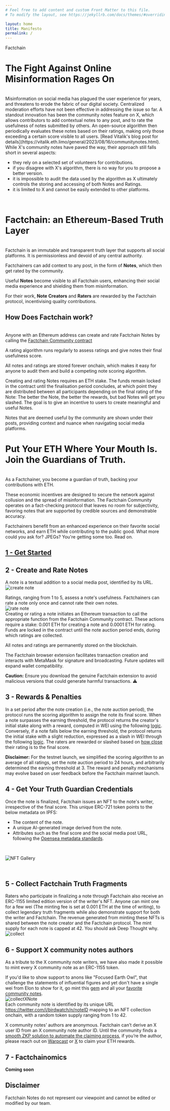 ```yaml
---
# Feel free to add content and custom Front Matter to this file.
# To modify the layout, see https://jekyllrb.com/docs/themes/#overriding-theme-defaults

layout: home
title: Manifesto
permalink: /
---
```


<span id="factchain-title">Factchain</span>

# **The Fight Against Online Misinformation Rages On**
<br>
Misinformation on social media has plagued the user experience for years, and threatens to erode the fabric of our digital society. Centralized moderation efforts have not been effective in addressing the issue so far. A standout innovation has been the community notes feature on X, which allows contributors to add contextual notes to any post, and to rate the usefulness of notes submitted by others. An open-source algorithm then periodically evaluates these notes based on their ratings, making only those exceeding a certain score visible to all users. [Read Vitalik's blog post for details](https://vitalik.eth.limo/general/2023/08/16/communitynotes.html).
While X's community notes have paved the way, their approach still falls short in several aspects:
<ul class='container' style='display list-item;'>
<li>
they rely on a selected set of volunteers for contributions.
</li>
<li>
if you disagree with X's algorithm, there is no way for you to propose a better version.
</li>
<li>
it is impossible to audit the data used by the algorithm as X ultimately controls the storing and accessing of both Notes and Ratings.
</li>
<li>
it is limited to X and cannot be easily extended to other platforms.
</li>
</ul>
<br>

# **Factchain: an Ethereum-Based Truth Layer** 
<br>
Factchain is an immutable and transparent truth layer that supports all social platforms. It is permissionless and devoid of any central authority. 

Factchainers can add context to any post, in the form of **Notes**,  which then get rated by the community.

Useful **Notes** become visible to all Factchain users, enhancing their social media experience and shielding them from misinformation.

For their work, **Note** **Creators** and **Raters** are rewarded by the Factchain protocol, incentivising quality contributions.

## **How Does Factchain work?**
<br>
Anyone with an Ethereum address can create and rate Factchain Notes by calling the 
<a href="https://sepolia.etherscan.io/address/0x3b5946b3bd79c2b211e49c3149872f1d66223ae7">Factchain Community contract</a>


A rating algorithm runs regularly to assess ratings and give notes their final usefulness score.

All notes and ratings are stored forever onchain, which makes it easy for anyone to audit them and build a competing note scoring algorithm.

Creating and rating Notes requires an ETH stake. The funds remain locked in the contract until the finalisation period concludes, at which point they are distributed between all participants depending on the final rating of the Note: The better the Note, the better the rewards, but bad Notes will get you slashed. The goal is to give an incentive to users to create meaningful and useful Notes.

Notes that are deemed useful by the community are shown under their posts, providing context and nuance when navigating social media platforms.

# **Put Your ETH Where Your Mouth Is. Join the Guardians of Truth.**
<br>
As a Factchainer, you become a guardian of truth, backing your contributions with ETH. 

These economic incentives are designed to secure the network against collusion and the spread of misinformation. The Factchain Community operates on a fact-checking protocol that leaves no room for subjectivity, favoring notes that are supported by credible sources and demonstrable accuracy.

Factchainers benefit from an enhanced experience on their favorite social networks, and earn ETH while contributing to the public good. What more could you ask for? JPEGs? You're getting some too. Read on.

## [**1 - Get Started**](getting-started.md)


## **2 - Create and Rate Notes**
A note is a textual addition to a social media post, identified by its URL.
<br>
![create note](assets/createNote.gif)
<br>

Ratings, ranging from 1 to 5, assess a note's usefulness. Factchainers can rate a note only once and cannot rate their own notes.
<br>
![rate note](assets/rateNote.gif)
<br>
Creating or rating a note initiates an Ethereum transaction to call the appropriate function from the Factchain Community contract. These actions require a stake: 0.001 ETH for creating a note and 0.0001 ETH for rating. Funds are locked in the contract until the note auction period ends, during which ratings are collected.

All notes and ratings are permanently stored on the blockchain.

The Factchain browser extension facilitates transaction creation and interacts with MetaMask for signature and broadcasting. Future updates will expand wallet compatibility.


**Caution:** Ensure you download the genuine Factchain extension to avoid malicious versions that could generate harmful transactions. ⚠️

## **3 - Rewards & Penalties**
In a set period after the note creation (i.e., the note auction period), the protocol runs the scoring algorithm to assign the note its final score. When a note surpasses the earning threshold, the protocol returns the creator's initial stake along with a reward, computed in WEI using the following [logic](https://github.com/factchain/factchain-community/blob/c82cf3b11a58eb3bb80dc9ee21ec4b88076120c3/fc-community-contracts/src/FactchainCommunity.sol#L173-L181). Conversely, if a note falls below the earning threshold, the protocol returns the initial stake with a slight reduction, expressed as a slash in WEI through the following [logic](https://github.com/factchain/factchain-community/blob/c82cf3b11a58eb3bb80dc9ee21ec4b88076120c3/fc-community-contracts/src/FactchainCommunity.sol#L156-L172). The raters are rewarded or slashed based on [how close](https://github.com/factchain/factchain-community/blob/c82cf3b11a58eb3bb80dc9ee21ec4b88076120c3/fc-community-contracts/src/FactchainCommunity.sol#L189) their rating is to the final score.

**Disclaimer:** For the testnet launch, we simplified the scoring algorithm to an average of all ratings, set the note auction period to 24 hours, and arbitrarily determined the earning threshold at 3. The reward and penalty mechanisms may evolve based on user feedback before the Factchain mainnet launch.

## **4 - Get Your Truth Guardian Credentials**
Once the note is finalized, Factchain issues an NFT to the note's writer, irrespective of the final score. This unique ERC-721 token points to the below metadata on IPFS:

<ul class='container' style='display list-item;'>
<li>
The content of the note.
</li>
<li>
A unique AI-generated image derived from the note.
</li>
<li>
Attributes such as the final score and the social media post URL, following the <a href="https://docs.opensea.io/docs/metadata-standards">Opensea metadata standards</a>.
</li>
</ul>

<br>

![NFT Gallery](assets/nft721gallery.png)

<br>

## **5 - Collect Factchain Truth Fragments**
Raters who participate in finalizing a note through Factchain also receive an ERC-1155 limited edition version of the writer's NFT. Anyone can mint one for a few wei (The minting fee is set at 0.001 ETH at the time of writing), to collect legendary truth fragments while also demonstrate support for both the writer and Factchain. The revenue generated from minting these NFTs is shared between the note creator and the Factchain protocol. The mint supply for each note is capped at 42. You should ask Deep Thought why.
<br>
![collect](assets/collectFactchainNote.gif)
<br>


## **6 - Support X community notes authors**
As a tribute to the X community note writers, we have also made it possible to mint every X community note as an ERC-1155 token.

If you'd like to show support to anons like "Focused Earth Owl", that challenge the statements of influential figures and yet don't have a single wei from Elon to show for it, go mint this [gem](https://twitter.com/i/birdwatch/n/1730273287358263482) and all your [favorite community notes](https://twitter.com/HelpfulNotes).
<br>
![collectXNote](assets/collectXNote.gif)
<br>
Each community note is identified by its unique URL https://twitter.com/i/birdwatch/n/noteID mapping to an NFT collection onchain, with a random token supply ranging from 1 to 42.

X community notes’ authors are anonymous. Factchain can’t derive an X user ID from an X community note author ID.
Until the community finds a [smooth ZKP solution to automate the claiming process](https://medium.com/@yacine.badiss/proving-your-community-notes-identity-with-tlsnotary-d224ebe41048), if you’re the author, please reach out on [Warpcast](https://warpcast.com/factchain) or [X](https://twitter.com/factchaintech) to claim your ETH rewards.

## **7 - Factchainomics**
**Coming soon**

## Disclaimer
Factchain Notes do not represent our viewpoint and cannot be edited or modified by our team.